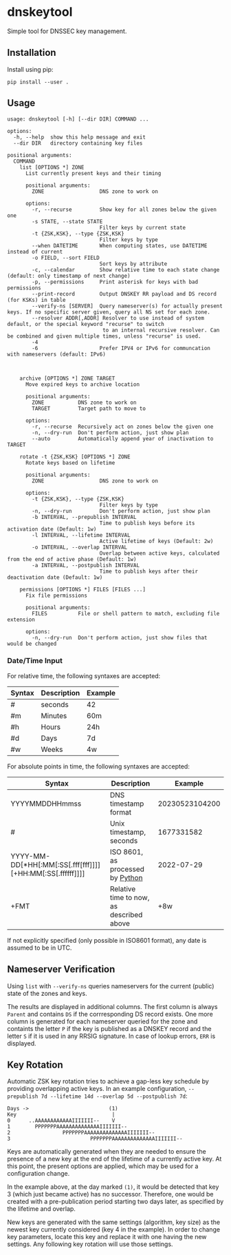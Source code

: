 # dnskeytool

Simple tool for DNSSEC key management.

## Installation

Install using pip:

```pip install --user .```

## Usage

```
usage: dnskeytool [-h] [--dir DIR] COMMAND ...

options:
  -h, --help  show this help message and exit
  --dir DIR   directory containing key files

positional arguments:
  COMMAND
    list [OPTIONS *] ZONE
      List currently present keys and their timing

      positional arguments:
        ZONE                  DNS zone to work on

      options:
        -r, --recurse         Show key for all zones below the given one
        -s STATE, --state STATE
                              Filter keys by current state
        -t {ZSK,KSK}, --type {ZSK,KSK}
                              Filter keys by type
        --when DATETIME       When computing states, use DATETIME instead of current
        -o FIELD, --sort FIELD
                              Sort keys by attribute
        -c, --calendar        Show relative time to each state change (default: only timestamp of next change)
        -p, --permissions     Print asterisk for keys with bad permissions
        --print-record        Output DNSKEY RR payload and DS record (for KSKs) in table
        --verify-ns [SERVER]  Query nameserver(s) for actually present keys. If no specific server given, query all NS set for each zone.
        --resolver ADDR[,ADDR] Resolver to use instead of system default, or the special keyword "recurse" to switch
                               to an internal recursive resolver. Can be combined and given multiple times, unless "recurse" is used.
        -4
        -6                    Prefer IPV4 or IPv6 for communcation with nameservers (default: IPv6)



    archive [OPTIONS *] ZONE TARGET
      Move expired keys to archive location

      positional arguments:
        ZONE           DNS zone to work on
        TARGET         Target path to move to

      options:
        -r, --recurse  Recursively act on zones below the given one
        -n, --dry-run  Don't perform action, just show plan
        --auto         Automatically append year of inactivation to TARGET

    rotate -t {ZSK,KSK} [OPTIONS *] ZONE
      Rotate keys based on lifetime

      positional arguments:
        ZONE                  DNS zone to work on

      options:
        -t {ZSK,KSK}, --type {ZSK,KSK}
                              Filter keys by type
        -n, --dry-run         Don't perform action, just show plan
        -b INTERVAL, --prepublish INTERVAL
                              Time to publish keys before its activation date (Default: 1w)
        -l INTERVAL, --lifetime INTERVAL
                              Active lifetime of keys (Default: 2w)
        -o INTERVAL, --overlap INTERVAL
                              Overlap between active keys, calculated from the end of active phase (Default: 1w)
        -a INTERVAL, --postpublish INTERVAL
                              Time to publish keys after their deactivation date (Default: 1w)

    permissions [OPTIONS *] FILES [FILES ...]
      Fix file permissions

      positional arguments:
        FILES          File or shell pattern to match, excluding file extension

      options:
        -n, --dry-run  Don't perform action, just show files that would be changed

```

### Date/Time Input

For relative time, the following syntaxes are accepted:

| Syntax | Description | Example |
|--------|-------------|---------|
| #      | seconds     | 42      |
| #m     | Minutes     | 60m     |
| #h     | Hours       | 24h     |
| #d     | Days        | 7d      |
| #w     | Weeks       | 4w      |


For absolute points in time, the following syntaxes are accepted:

| Syntax                                                     | Description                               | Example        |
|------------------------------------------------------------|-------------------------------------------|----------------|
| YYYYMMDDHHmmss                                             | DNS timestamp format                      | 20230523104200 |
| #                                                          | Unix timestamp, seconds                   | 1677331582     |
| YYYY-MM-DD[*HH[:MM[:SS[.fff[fff]]]][+HH:MM[:SS[.ffffff]]]] | ISO 8601, as processed by [Python][pyiso] | 2022-07-29     |
| +FMT                                                       | Relative time to now, as described above  | +8w            |

If not explicitly specified (only possible in ISO8601 format), any date is assumed to be in UTC. 

[pyiso]: https://docs.python.org/3/library/datetime.html#datetime.datetime.fromisoformat

## Nameserver Verification

Using `list` with `--verify-ns` queries nameservers for the current (public) state of the zones and keys.

The results are displayed in additional columns. The first column is always `Parent` and contains `DS` if the corrresponding
DS record exists. One more column is generated for each nameserver queried for the zone and containts the letter `P` if
the key is published as a DNSKEY record and the letter `S` if it is used in any RRSIG signature. In case of lookup errors,
`ERR` is displayed.

## Key Rotation

Automatic ZSK key rotation tries to achieve a gap-less key schedule by providing overlapping active keys.
In an example configuration, `--prepublish 7d --lifetime 14d --overlap 5d --postpublish 7d`:

```
Days ->                          (1)
Key                               |
0      ..AAAAAAAAAAAAIIIIIII--    V
1        PPPPPPPAAAAAAAAAAAAAAIIIIIII--
2                 PPPPPPPAAAAAAAAAAAAAAIIIIIII--
3                          PPPPPPPAAAAAAAAAAAAAAIIIIIII--
```

Keys are automatically generated when they are needed to ensure the presence of a new key at the end of the lifetime
of a currently active key. At this point, the present options are applied, which may be used for a configuration change.

In the example above, at the day marked `(1)`, it would be detected that key 3 (which just became active) has no
successor. Therefore, one would be created with a pre-publication period starting two days later, as specified by the
lifetime and overlap.

New keys are generated with the same settings (algorithm, key size) as the newest key currently considered (key 4 in the
example). In order to change key parameters, locate this key and replace it with one having the new settings. Any
following key rotation will use those settings.
